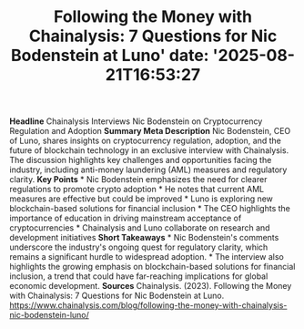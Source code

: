 ﻿---
title: "Following the Money with Chainalysis: 7 Questions for Nic Bodenstein at Luno'
date: '2025-08-21T16:53:27"
category: "Markets"
summary: ""
slug: "following the money with chainalysis 7 questions for nic bod"
source_urls:
  - "https://www.chainalysis.com/blog/following-the-money-with-chainalysis-nic-bodenstein-luno/"
seo:
  title: "Following the Money with Chainalysis: 7 Questions for Nic Bodenstein at Luno | Hash n Hedge'
  description: '"
  keywords: ["news", "markets", "brief"]
---
**Headline** Chainalysis Interviews Nic Bodenstein on Cryptocurrency Regulation and Adoption  **Summary Meta Description** Nic Bodenstein, CEO of Luno, shares insights on cryptocurrency regulation, adoption, and the future of blockchain technology in an exclusive interview with Chainalysis. The discussion highlights key challenges and opportunities facing the industry, including anti-money laundering (AML) measures and regulatory clarity.  **Key Points**  * Nic Bodenstein emphasizes the need for clearer regulations to promote crypto adoption * He notes that current AML measures are effective but could be improved * Luno is exploring new blockchain-based solutions for financial inclusion * The CEO highlights the importance of education in driving mainstream acceptance of cryptocurrencies * Chainalysis and Luno collaborate on research and development initiatives  **Short Takeaways**  * Nic Bodenstein's comments underscore the industry's ongoing quest for regulatory clarity, which remains a significant hurdle to widespread adoption. * The interview also highlights the growing emphasis on blockchain-based solutions for financial inclusion, a trend that could have far-reaching implications for global economic development.  **Sources** Chainalysis. (2023). Following the Money with Chainalysis: 7 Questions for Nic Bodenstein at Luno. https://www.chainalysis.com/blog/following-the-money-with-chainalysis-nic-bodenstein-luno/ 
